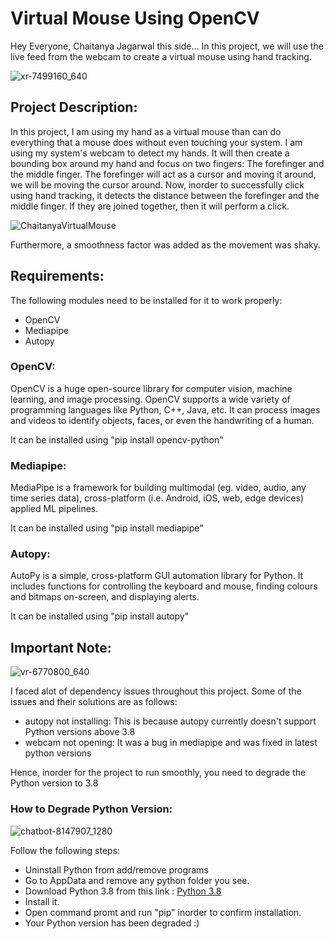 # Virtual Mouse Using OpenCV
Hey Everyone, Chaitanya Jagarwal this side...
In this project, we will use the live feed from the webcam to create a virtual mouse using hand tracking.

![xr-7499160_640](https://github.com/user-attachments/assets/7ccb0b51-9fe1-4628-bd18-9d7bdcfcc15a)

## Project Description:
In this project, I am using my hand as a virtual mouse than can do everything that a mouse does without even touching your system. I am using my system's webcam to detect my hands. It will then create a bounding box around my hand and focus on two fingers: The forefinger and the middle finger. The forefinger will act as a cursor and moving it around, we will be moving the cursor around. Now, inorder to successfully click using hand tracking, it detects the distance between the forefinger and the middle finger. If they are joined together, then it will perform a click. 

![ChaitanyaVirtualMouse](https://github.com/user-attachments/assets/5ecd39cd-d0a5-4dfa-bdc0-f2303bbe1c33)

Furthermore, a smoothness factor was added as the movement was shaky.

## Requirements:
The following modules need to be installed for it to work properly:
- OpenCV
- Mediapipe
- Autopy

### OpenCV:
OpenCV is a huge open-source library for computer vision, machine learning, and image processing. OpenCV supports a wide variety of programming languages like Python, C++, Java, etc. It can process images and videos to identify objects, faces, or even the handwriting of a human.

It can be installed using "pip install opencv-python"


### Mediapipe:
MediaPipe is a framework for building multimodal (eg. video, audio, any time series data), cross-platform (i.e. Android, iOS, web, edge devices) applied ML pipelines.

It can be installed using "pip install mediapipe"

### Autopy:
AutoPy is a simple, cross-platform GUI automation library for Python. It includes functions for controlling the keyboard and mouse, finding colours and bitmaps on-screen, and displaying alerts.

It can be installed using "pip install autopy"

## Important Note:
![vr-6770800_640](https://github.com/user-attachments/assets/63eb00bd-5c0f-4a6b-9731-7059e3f1eee2)

I faced alot of dependency issues throughout this project. Some of the issues and their solutions are as follows:
- autopy not installing: This is because autopy currently doesn't support Python versions above 3.8
- webcam not opening: It was a bug in mediapipe and was fixed in latest python versions

Hence, inorder for the project to run smoothly, you need to degrade the Python version to 3.8

### How to Degrade Python Version:

![chatbot-8147907_1280](https://github.com/user-attachments/assets/ce9d5115-ebfb-4c38-8f53-3516051b9cd8)

Follow the following steps:
- Uninstall Python from add/remove programs
- Go to AppData and remove any python folder you see.
- Download Python 3.8 from this link : [Python 3.8](https://www.python.org/downloads/release/python-380/)
- Install it.
- Open command promt and run "pip" inorder to confirm installation.
- Your Python version has been degraded :)



